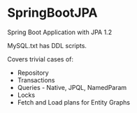 # SpringBootJPA
Spring Boot Application with JPA 1.2

MySQL.txt has DDL scripts.

Covers trivial cases of:
  * Repository
  * Transactions
  * Queries - Native, JPQL, NamedParam
  * Locks
  * Fetch and Load plans for Entity Graphs
